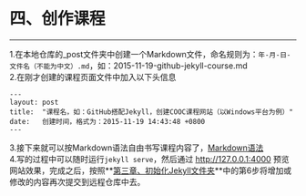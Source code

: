 四、创作课程
===
---

1.在本地仓库的_post文件夹中创建一个Markdown文件，命名规则为：`年-月-日-文件名（不能为中文）.md`，如：2015-11-19-github-jekyll-course.md   
2.在刚才创建的课程页面文件中加入以下头信息

    ---
    layout: post
    title:  "课程名，如：GitHub搭配Jekyll，创建COOC课程网站（以Windows平台为例）"
    date:   创建时间，格式为：2015-11-19 14:43:48 +0800
    ---

3.接下来就可以按Markdown语法自由书写课程内容了，[Markdown语法](http://wowubuntu.com/markdown/)    
4.写的过程中可以随时运行`jekyll serve`，然后通过 http://127.0.0.1:4000 预览网站效果，完成之后，按照**[第三章、初始化Jekyll文件夹](init.md)**中的第6步将增加或修改的内容再次提交到远程仓库中去。